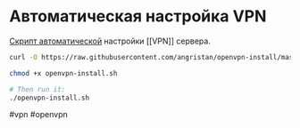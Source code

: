 # Автоматическая настройка VPN

[Скрипт автоматической](https://github.com/angristan/openvpn-install) настройки [[VPN]] сервера.

```bash
curl -O https://raw.githubusercontent.com/angristan/openvpn-install/master/openvpn-install.sh

chmod +x openvpn-install.sh

# Then run it:
./openvpn-install.sh
```

#vpn #openvpn